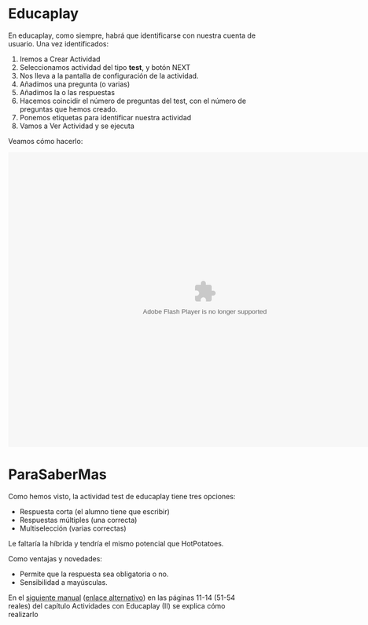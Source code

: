 
# Educaplay

En educaplay, como siempre, habrá que identificarse con nuestra cuenta de usuario. Una vez identificados:

1. Iremos a Crear Actividad
1. Seleccionamos actividad del tipo **test**, y botón NEXT
1. Nos lleva a la pantalla de configuración de la actividad.
1. Añadimos una pregunta (o varias)
1. Añadimos la o las respuestas
1. Hacemos coincidir el número de preguntas del test, con el número de preguntas que hemos creado.
1. Ponemos etiquetas para identificar nuestra actividad
1. Vamos a Ver Actividad y se ejecuta

Veamos cómo hacerlo:

<object data="http://aularagon.catedu.es/materialesaularagon2013/herramelabor/tm3/TEST_educaplay.swf" height="600" style="display: block; margin-left: auto; margin-right: auto;" type="application/x-shockwave-flash" width="800"><param name="src" value="http://aularagon.catedu.es/materialesaularagon2013/herramelabor/tm3/TEST_educaplay.swf"/></object>

# ParaSaberMas

Como hemos visto, la actividad test de educaplay tiene tres opciones:

- Respuesta corta (el alumno tiene que escribir)
- Respuestas múltiples (una correcta)
- Multiselección (varias correctas)

Le faltaría la híbrida y tendría el mismo potencial que HotPotatoes.

Como ventajas y novedades:

- Permite que la respuesta sea obligatoria o no.
- Sensibilidad a mayúsculas.

En el [siguiente manual](http://es.scribd.com/doc/92816435/Tutorial-PDF-Educaplay) ([enlace alternativo](http://catedu.es/materialesaularagon2013/herramelabor/mm3/TutorialEducaplay.pdf)) en las páginas 11-14 (51-54 reales) del capítulo Actividades con Educaplay (II) se explica cómo realizarlo

